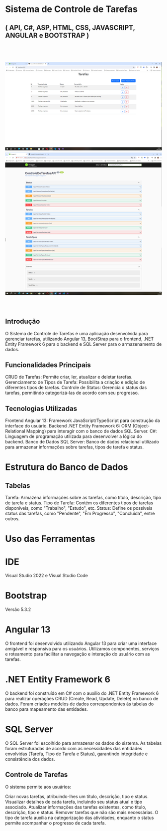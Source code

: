 # Sistema de Controle de Tarefas 
## ( API, C#, ASP, HTML, CSS, JAVASCRIPT, ANGULAR e BOOTSTRAP )
<br>
<h1 align="center">
    <img src="./FotosTela/Foto01ControleDeTarefas.png">
    <br>
    <img src="./FotosTela/Foto05ControleDeTarefas.png">
</h1>
<br>

## Introdução
O Sistema de Controle de Tarefas é uma aplicação desenvolvida para gerenciar tarefas, utilizando Angular 13, BootStrap para o frontend, .NET Entity Framework 6 para o backend e SQL Server para o armazenamento de dados.
## Funcionalidades Principais
CRUD de Tarefas: Permite criar, ler, atualizar e deletar tarefas.
Gerenciamento de Tipos de Tarefa: Possibilita a criação e edição de diferentes tipos de tarefas.
Controle de Status: Gerencia o status das tarefas, permitindo categorizá-las de acordo com seu progresso.
## Tecnologias Utilizadas
Frontend
Angular 13: Framework JavaScript/TypeScript para construção da interface do usuário.
Backend
.NET Entity Framework 6: ORM (Object-Relational Mapping) para interagir com o banco de dados SQL Server.
C#: Linguagem de programação utilizada para desenvolver a lógica do backend.
Banco de Dados
SQL Server: Banco de dados relacional utilizado para armazenar informações sobre tarefas, tipos de tarefa e status.
# Estrutura do Banco de Dados
## Tabelas
Tarefa: Armazena informações sobre as tarefas, como título, descrição, tipo de tarefa e status.
Tipo de Tarefa: Contém os diferentes tipos de tarefas disponíveis, como "Trabalho", "Estudo", etc.
Status: Define os possíveis status das tarefas, como "Pendente", "Em Progresso", "Concluída", entre outros.
# Uso das Ferramentas
# IDE
Visual Studio 2022 e Visual Studio Code

# Bootstrap
Versão 5.3.2

# Angular 13
O frontend foi desenvolvido utilizando Angular 13 para criar uma interface amigável e responsiva para os usuários. Utilizamos componentes, serviços e roteamento para facilitar a navegação e interação do usuário com as tarefas.

# .NET Entity Framework 6
O backend foi construído em C# com o auxílio do .NET Entity Framework 6 para realizar operações CRUD (Create, Read, Update, Delete) no banco de dados. Foram criados modelos de dados correspondentes às tabelas do banco para mapeamento das entidades.

# SQL Server
O SQL Server foi escolhido para armazenar os dados do sistema. As tabelas foram estruturadas de acordo com as necessidades das entidades envolvidas (Tarefa, Tipo de Tarefa e Status), garantindo integridade e consistência dos dados.

## Controle de Tarefas
O sistema permite aos usuários:

Criar novas tarefas, atribuindo-lhes um título, descrição, tipo e status.
Visualizar detalhes de cada tarefa, incluindo seu status atual e tipo associado.
Atualizar informações das tarefas existentes, como título, descrição, tipo e status.
Remover tarefas que não são mais necessárias.
O tipo de tarefa auxilia na categorização das atividades, enquanto o status permite acompanhar o progresso de cada tarefa.
